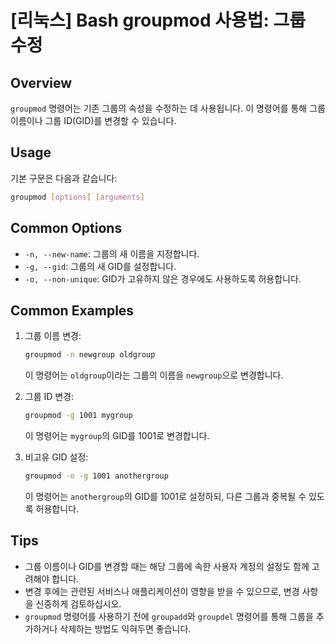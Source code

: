 # [리눅스] Bash groupmod 사용법: 그룹 수정

## Overview
`groupmod` 명령어는 기존 그룹의 속성을 수정하는 데 사용됩니다. 이 명령어를 통해 그룹 이름이나 그룹 ID(GID)를 변경할 수 있습니다.

## Usage
기본 구문은 다음과 같습니다:

```bash
groupmod [options] [arguments]
```

## Common Options
- `-n, --new-name`: 그룹의 새 이름을 지정합니다.
- `-g, --gid`: 그룹의 새 GID를 설정합니다.
- `-o, --non-unique`: GID가 고유하지 않은 경우에도 사용하도록 허용합니다.

## Common Examples
1. 그룹 이름 변경:
   ```bash
   groupmod -n newgroup oldgroup
   ```
   이 명령어는 `oldgroup`이라는 그룹의 이름을 `newgroup`으로 변경합니다.

2. 그룹 ID 변경:
   ```bash
   groupmod -g 1001 mygroup
   ```
   이 명령어는 `mygroup`의 GID를 1001로 변경합니다.

3. 비고유 GID 설정:
   ```bash
   groupmod -o -g 1001 anothergroup
   ```
   이 명령어는 `anothergroup`의 GID를 1001로 설정하되, 다른 그룹과 중복될 수 있도록 허용합니다.

## Tips
- 그룹 이름이나 GID를 변경할 때는 해당 그룹에 속한 사용자 계정의 설정도 함께 고려해야 합니다.
- 변경 후에는 관련된 서비스나 애플리케이션이 영향을 받을 수 있으므로, 변경 사항을 신중하게 검토하십시오.
- `groupmod` 명령어를 사용하기 전에 `groupadd`와 `groupdel` 명령어를 통해 그룹을 추가하거나 삭제하는 방법도 익혀두면 좋습니다.